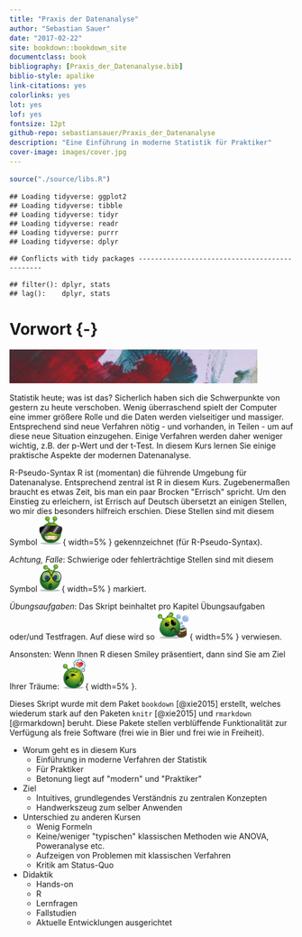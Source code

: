 ```yaml
--- 
title: "Praxis der Datenanalyse"
author: "Sebastian Sauer"
date: "2017-02-22"
site: bookdown::bookdown_site
documentclass: book
bibliography: [Praxis_der_Datenanalyse.bib]
biblio-style: apalike
link-citations: yes
colorlinks: yes
lot: yes
lof: yes
fontsize: 12pt
github-repo: sebastiansauer/Praxis_der_Datenanalyse
description: "Eine Einführung in moderne Statistik für Praktiker"
cover-image: images/cover.jpg
---
```




```r
source("./source/libs.R")
```

```
## Loading tidyverse: ggplot2
## Loading tidyverse: tibble
## Loading tidyverse: tidyr
## Loading tidyverse: readr
## Loading tidyverse: purrr
## Loading tidyverse: dplyr
```

```
## Conflicts with tidy packages ----------------------------------------------
```

```
## filter(): dplyr, stats
## lag():    dplyr, stats
```


# Vorwort {-}

<img src="images/farb1.jpg" width="440" />


Statistik heute; was ist das? Sicherlich haben sich die Schwerpunkte von gestern zu heute verschoben. Wenig überraschend spielt der Computer eine immer größere Rolle und die Daten werden vielseitiger und massiger. Entsprechend sind neue Verfahren nötig - und vorhanden, in Teilen - um auf diese neue Situation einzugehen. Einige Verfahren werden daher weniger wichtig, z.B. der p-Wert und der t-Test. In diesem Kurs lernen Sie einige praktische Aspekte der modernen Datenanalyse.

R-Pseudo-Syntax
R ist (momentan) die führende Umgebung für Datenanalyse. Entsprechend zentral ist R in diesem Kurs. Zugebenermaßen braucht es etwas Zeit, bis man ein paar Brocken "Errisch" spricht. Um den Einstieg zu erleichern, ist Errisch auf Deutsch übersetzt an einigen Stellen, wo mir dies besonders hilfreich erschien. Diese Stellen sind mit diesem Symbol ![](images/pseudocode.png){ width=5% } gekennzeichnet (für R-Pseudo-Syntax).

*Achtung, Falle*: Schwierige oder fehlerträchtige Stellen sind mit diesem Symbol ![](images/caution.png){ width=5% } markiert.

*Übungsaufgaben*: Das Skript beinhaltet pro Kapitel Übungsaufgaben oder/und Testfragen. Auf diese wird so ![](images/exercises.png){ width=5% } verwiesen.

Ansonsten: Wenn Ihnen R diesen Smiley präsentiert, dann sind Sie am Ziel Ihrer Träume: ![](images/love.png){ width=5% }. 





Dieses Skript wurde mit dem Paket `bookdown` [@xie2015] erstellt, welches wiederum stark auf den Paketen `knitr` [@xie2015] und `rmarkdown` [@rmarkdown] beruht. Diese Pakete stellen verblüffende Funktionalität zur Verfügung als freie Software (frei wie in Bier und frei wie in Freiheit).


- Worum geht es in diesem Kurs
    - Einführung in moderne Verfahren der Statistik
    - Für Praktiker
    - Betonung liegt auf "modern" und "Praktiker"
- Ziel
    - Intuitives, grundlegendes Verständnis zu zentralen Konzepten 
    - Handwerkszeug zum selber Anwenden
- Unterschied zu anderen Kursen
    - Wenig Formeln
    - Keine/weniger "typischen" klassischen Methoden wie ANOVA, Poweranalyse etc.
    - Aufzeigen von Problemen mit klassischen Verfahren
    - Kritik am Status-Quo
- Didaktik
    - Hands-on
    - R
    - Lernfragen
    - Fallstudien
    - Aktuelle Entwicklungen ausgerichtet
